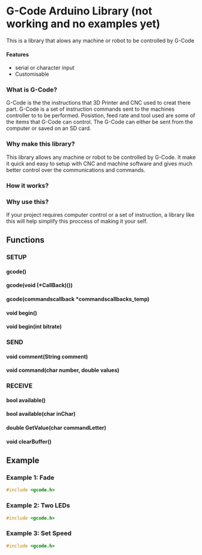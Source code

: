 # G-Code Arduino Library (not working and no examples yet)
This is a library that alows any machine or robot to be controlled by G-Code

#### Features
- serial or character input
- Customisable 

### What is G-Code?
G-Code is the the instructions that 3D Printer and CNC used to creat there part. G-Code is a set of instruction commands sent to the machines controller to to be performed. Posistion, feed rate and tool used are some of the items that G-Code can control. The G-Code can either be sent from the computer or saved on an SD card.

### Why make this library?
This library allows any machine or robot to be controlled by G-Code. It make it quick and easy to setup with CNC and machine software and gives much better control over the communications and commands. 

### How it works?

### Why use this?
If your project requires computer control or a set of instruction, a library like this will help simplify this proccess of making it your self. 

## Functions
### SETUP
#### gcode()
#### gcode(void (*CallBack)())
#### gcode(commandscallback *commandscallbacks_temp)
#### void begin()
#### void begin(int bitrate)

### SEND 
#### void comment(String comment)
#### void command(char number, double values)

### RECEIVE
#### bool available()
#### bool available(char inChar)
#### double GetValue(char commandLetter)
#### void clearBuffer()

## Example
### Example 1: Fade
```c++
#include <gcode.h>

```

### Example 2: Two LEDs

```c++
#include <gcode.h>

```

### Example 3: Set Speed

```c++
#include <gcode.h>

```
